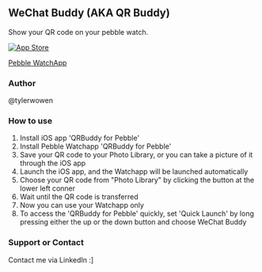 ## WeChat Buddy (AKA QR Buddy)

Show your QR code on your pebble watch.

[![App Store](http://linkmaker.itunes.apple.com/images/badges/en-us/badge_appstore-lrg.svg)](https://geo.itunes.apple.com/us/app/wechatbuddypb/id1028884430?mt=8)

[Pebble WatchApp](https://apps.getpebble.com/applications/55c712656b4abe9e19000069)

### Author

@tylerwowen

### How to use

1. Install iOS app 'QRBuddy for Pebble'
2. Install Pebble Watchapp 'QRBuddy for Pebble'
3. Save your QR code to your Photo Library, or you can take a picture of it through the iOS app
4. Launch the iOS app, and the Watchapp will be launched automatically
5. Choose your QR code from "Photo Library" by clicking the button at the lower left conner
6. Wait until the QR code is transferred
7. Now you can use your Watchapp only
8. To access the 'QRBuddy for Pebble' quickly, set 'Quick Launch' by long pressing either the up or the down button and choose WeChat Buddy

### Support or Contact

Contact me via LinkedIn :]
